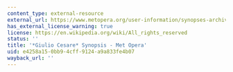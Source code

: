 ```yaml
---
content_type: external-resource
external_url: https://www.metopera.org/user-information/synopses-archive/giulio-cesare
has_external_license_warning: true
license: https://en.wikipedia.org/wiki/All_rights_reserved
status: ''
title: '*Giulio Cesare* Synopsis - Met Opera'
uid: e4258a15-0bb9-4cff-9124-a9a833fe4b07
wayback_url: ''
---
```

